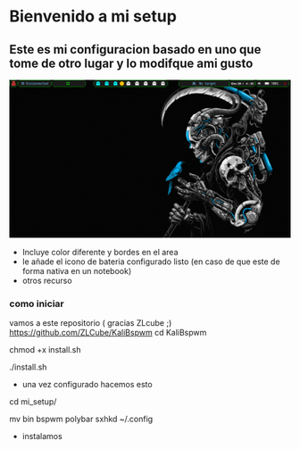 # Bienvenido a mi setup


## Este es mi configuracion basado en uno que tome de otro lugar y lo modifque ami gusto 
![Texto alternativo](pictures/2023-12-29_04-33.png)
* Incluye color diferente y bordes en el area
* le añade el icono de bateria  configurado listo (en caso de que este de forma nativa en un notebook)
* otros recurso 


### como iniciar

vamos a este repositorio  ( gracias ZLcube ;)
https://github.com/ZLCube/KaliBspwm
cd KaliBspwm

chmod +x install.sh

./install.sh
- una vez configurado hacemos esto

 cd mi_setup/
 
 mv bin bspwm polybar sxhkd ~/.config 

 - instalamos
